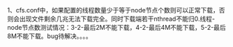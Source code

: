 1、cfs.conf中，如果配置的线程数量少于等于node节点个数则可以正常下载，否则会出现文件剩余几兆无法下载完全。同时下载端若干nthread不能归0.线程-node节点数测试情况：3-2-最后2M不能下载，4-2-最后4M不能下载，5-2-最后8M不能下载。bug待解决。。。。
